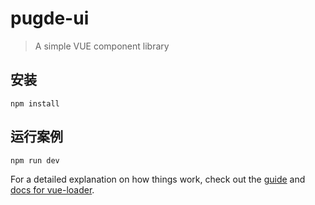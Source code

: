 # pugde-ui

> A simple VUE component library

## 安装
```shell
npm install
```

## 运行案例
```shell
npm run dev
```


For a detailed explanation on how things work, check out the [guide](http://vuejs-templates.github.io/webpack/) and [docs for vue-loader](http://vuejs.github.io/vue-loader).
